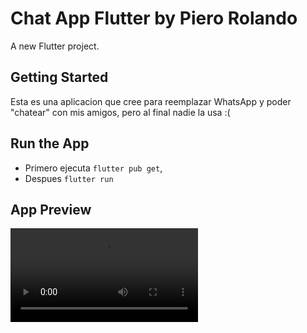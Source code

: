 # Chat App Flutter by Piero Rolando

A new Flutter project.

## Getting Started

Esta es una aplicacion que cree para reemplazar WhatsApp y poder "chatear" con mis amigos, pero al final nadie la usa :( 

## Run the App
- Primero ejecuta `flutter pub get`,
- Despues `flutter run`

## App Preview

![](chatExample.mp4)
